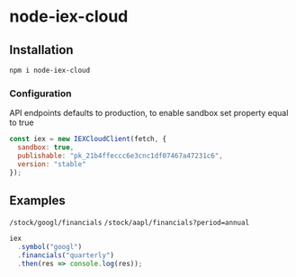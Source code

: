 # node-iex-cloud

## Installation

```bash
npm i node-iex-cloud
```

### Configuration

API endpoints defaults to production, to enable sandbox set property equal to true

```javascript
const iex = new IEXCloudClient(fetch, {
  sandbox: true,
  publishable: "pk_21b4ffeccc6e3cnc1df07467a47231c6",
  version: "stable"
});
```

## Examples

`/stock/googl/financials`
`/stock/aapl/financials?period=annual`

```javascript
iex
  .symbol("googl")
  .financials("quarterly")
  .then(res => console.log(res));
```
